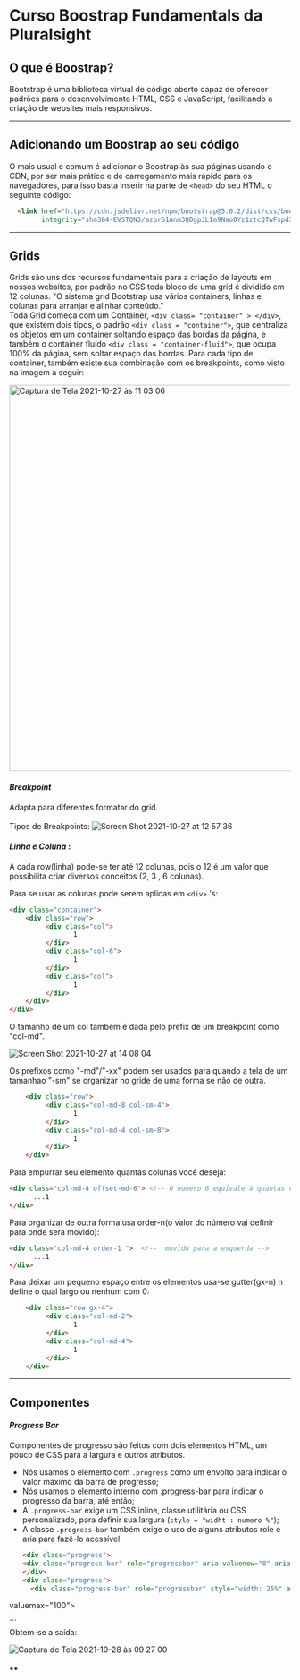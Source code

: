 # Curso Boostrap Fundamentals da Pluralsight

## O que é Boostrap?
Bootstrap é uma biblioteca virtual de código aberto capaz de oferecer padrões para o desenvolvimento HTML, CSS e JavaScript, facilitando a criação de websites mais responsivos.

----------------------------------------------------
## Adicionando um Boostrap ao seu código
O mais usual e comum é adicionar o Boostrap às sua páginas usando o CDN, por ser mais prático e de carregamento mais rápido para os navegadores, para isso basta inserir na parte de `<head>` do seu HTML o seguinte código:
``` HTML
  <link href="https://cdn.jsdelivr.net/npm/bootstrap@5.0.2/dist/css/bootstrap.min.css" rel="stylesheet"
        integrity="sha384-EVSTQN3/azprG1Anm3QDgpJLIm9Nao0Yz1ztcQTwFspd3yD65VohhpuuCOmLASjC" crossorigin="anonymous">
```

---------------------------------------------------
## Grids
Grids são uns dos recursos fundamentais para a criação de layouts em nossos websites, por padrão no CSS toda bloco de uma grid é dividido em 12 colunas. "O sistema grid Bootstrap usa vários containers, linhas e colunas para arranjar e alinhar conteúdo." 
<br>
Toda Grid começa com um Container, `<div class= "container" > </div>`, que existem dois tipos, o padrão `<div class = "container">`, que centraliza os objetos em um container soltando espaço das bordas da página, e também o container fluído `<div class = "container-fluid">`, que ocupa 100% da página, sem soltar espaço das bordas. Para cada tipo de container, também existe sua combinação com os breakpoints, como visto na imagem a seguir:

<img width="690" alt="Captura de Tela 2021-10-27 às 11 03 06" src="https://user-images.githubusercontent.com/91977484/139081496-edd4a866-1b7c-4538-8081-f31d56e91f1f.png">

#### *Breakpoint* 
Adapta para diferentes formatar do grid.
<br><br>
Tipos de Breakpoints:
![Screen Shot 2021-10-27 at 12 57 36](https://user-images.githubusercontent.com/87997848/139102899-1a79e8b8-a097-4eae-b79c-9bc6953becd7.png)

#### *Linha e Coluna* :

A cada row(linha) pode-se ter até 12 colunas, pois o 12 é um valor que possibilita  criar diversos conceitos (2, 3 , 6 colunas).

Para se usar as colunas pode serem aplicas em `<div>` 's:

```HTML
<div class="container">
    <div class="row">
         <div class="col">
                1
         </div>  
         <div class="col-6">
                1
         </div>  
         <div class="col">
                1
         </div>  
    </div>  
</div>  
```

O tamanho de um col também  é dada pelo prefix de um breakpoint  como "col-md".

![Screen Shot 2021-10-27 at 14 08 04](https://user-images.githubusercontent.com/87997848/139113370-c0373326-2875-4014-af38-a6c029c39fe8.png)

Os prefixos como "-md"/"-xx" podem ser usados para quando a tela de um tamanhao "-sm" se organizar  no gride de uma forma se não  de outra. 

```HTML
    <div class="row">
         <div class="col-md-8 col-sm-4">
                1
         </div>   
         <div class="col-md-4 col-sm-8">
                1
         </div>  
    </div>  
```

Para empurrar seu elemento quantas colunas você deseja:
```HTML
<div class="col-md-4 offset-md-6"> <!-- O numero 6 equivale à quantas colunas para a direta deslocar-->
      ...1
</div>  
```
Para organizar de outra forma usa order-n(o valor do número vai definir para onde sera movido):
```HTML
<div class="col-md-4 order-1 ">  <!--  movido para a esquerda -->
      ...1
</div>  
```
Para deixar um pequeno  espaço entre os elementos usa-se gutter(gx-n) n define o qual largo ou nenhum com 0:
```HTML
    <div class="row gx-4">
         <div class="col-md-2">
                1
         </div>   
         <div class="col-md-4">
                1
         </div>  
    </div>  
```
---------------------------------------------------
## Componentes

#### *Progress Bar*
Componentes de progresso são feitos com dois elementos HTML, um pouco de CSS para a largura e outros atributos. 
- Nós usamos o elemento com `.progress` como um envolto para indicar o valor máximo da barra de progresso;
- Nós usamos o elemento interno com .progress-bar para indicar o progresso da barra, até então;
- A `.progress-bar` exige um CSS inline, classe utilitária ou CSS personalizado, para definir sua largura (`style = "widht : numero %"`);
- A classe `.progress-bar` também exige o uso de alguns atributos role e aria para fazê-lo acessível.
  ``` HTML
  <div class="progress">
  <div class="progress-bar" role="progressbar" aria-valuenow="0" aria-valuemin="0" aria-valuemax="100"></div>
  </div>
  <div class="progress">
    <div class="progress-bar" role="progressbar" style="width: 25%" aria-valuenow="25" aria-valuemin="0" aria-![Captura de Tela 2021-10-28 às 09 14 59](https://user-images.githubusercontent.com/91977484/139253350-32537954-9b7c-44ae-a314-126c59aa82a6.png)
valuemax="100"></div>
  </div>
  <div class="progress">
    <div class="progress-bar" role="progressbar" style="width: 50%" aria-valuenow="50" aria-valuemin="0" aria-valuemax="100"></div>
  </div>
  <div class="progress">
    <div class="progress-bar" role="progressbar" style="width: 75%" aria-valuenow="75" aria-valuemin="0" aria-valuemax="100"></div>
  </div>
  <div class="progress">
    <div class="progress-bar" role="progressbar" style="width: 100%" aria-valuenow="100" aria-valuemin="0" aria-valuemax="100"></div>
  </div>
  ```
  <br> Obtem-se a saída:

![Captura de Tela 2021-10-28 às 09 27 00](https://user-images.githubusercontent.com/91977484/139255033-706d2061-406e-4a34-934c-c401aae7de3e.png)

  
#### **
